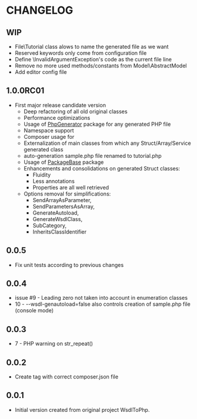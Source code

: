 CHANGELOG
=========

WIP
---
- File\Tutorial class alows to name the generated file as we want
- Reserved keywords only come from configuration file
- Define \InvalidArgumentException's code as the current file line
- Remove no more used methods/constants from Model\AbstractModel
- Add editor config file

1.0.0RC01
---------
- First major release candidate version
    - Deep refactoring of all old original classes
    - Performance optimizations
    - Usage of [PhpGenerator](https://github.com/WsdlToPhp/PhpGenerator) package for any generated PHP file
    - Namespace support
    - Composer usage for 
    - Externalization of main classes from which any Struct/Array/Service generated class
    - auto-generation sample.php file renamed to tutorial.php
    - Usage of [PackageBase](https://github.com/WsdlToPhp/PackageBase) package
    - Enhancements and consolidations on generated Struct classes:
        - Fluidity
        - Less annotations
        - Properties are all well retrieved
    - Options removal for simplifications:
        - SendArrayAsParameter,
        - SendParametersAsArray,
        - GenerateAutoload,
        - GenerateWsdlClass,
        - SubCategory,
        - InheritsClassIdentifier 

0.0.5
-----
- Fix unit tests according to previous changes

0.0.4
-----
- issue #9 - Leading zero not taken into account in enumeration classes
- 10 - --wsdl-genautoload=false also controls creation of sample.php file (console mode)

0.0.3
-----
- 7 - PHP warning on str_repeat()

0.0.2
-----
- Create tag with correct composer.json file

0.0.1
-----
- Initial version created from original project WsdlToPhp.
